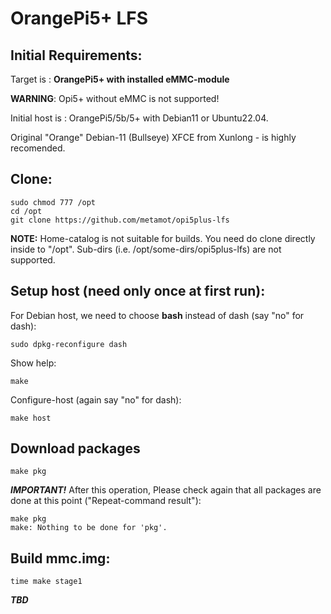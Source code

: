 # OrangePi5+ LFS

## Initial Requirements:

Target is : **OrangePi5+ with installed eMMC-module**

**WARNING**: Opi5+ without eMMC is not supported!

Initial host is : OrangePi5/5b/5+ with Debian11 or Ubuntu22.04.

Original "Orange" Debian-11 (Bullseye) XFCE from Xunlong - is highly recomended.

## Clone:

    sudo chmod 777 /opt
    cd /opt
    git clone https://github.com/metamot/opi5plus-lfs

**NOTE:** Home-catalog is not suitable for builds. You need do clone directly inside to "/opt". Sub-dirs (i.e. /opt/some-dirs/opi5plus-lfs) are not supported.

## Setup host (need only once at first run):

For Debian host, we need to choose **bash** instead of dash (say "no" for dash):

    sudo dpkg-reconfigure dash

Show help:

    make

Configure-host (again say "no" for dash):

    make host

## Download packages

    make pkg

***IMPORTANT!*** After this operation, Please check again that all packages are done at this point ("Repeat-command result"):

    make pkg
    make: Nothing to be done for 'pkg'.

## Build mmc.img:

    time make stage1 

***TBD***
